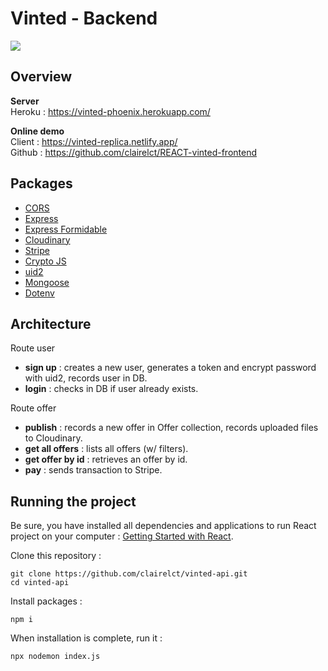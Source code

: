 # Vinted - Backend

[![](http://image.noelshack.com/fichiers/2021/23/3/1623221555-cover-vinted.jpg)](https://vinted-replica.netlify.app/)

## Overview

**Server** <br />
Heroku : https://vinted-phoenix.herokuapp.com/ <br />

**Online demo** <br />
Client : https://vinted-replica.netlify.app/ <br />
Github : https://github.com/clairelct/REACT-vinted-frontend

## Packages

- [CORS](https://github.com/expressjs/cors#readme)
- [Express](https://github.com/expressjs/express)
- [Express Formidable](https://github.com/hatashiro/express-formidable)
- [Cloudinary](https://github.com/cloudinary/cloudinary_npm)
- [Stripe](https://github.com/stripe/stripe-node)
- [Crypto JS](https://github.com/brix/crypto-js)
- [uid2](https://www.npmjs.com/package/uid2?activeTab=versions)
- [Mongoose](https://mongoosejs.com/)
- [Dotenv](https://www.npmjs.com/package/dotenv)

## Architecture

Route user

- **sign up** : creates a new user, generates a token and encrypt password with uid2, records user in DB.
- **login** : checks in DB if user already exists.

Route offer

- **publish** : records a new offer in Offer collection, records uploaded files to Cloudinary.
- **get all offers** : lists all offers (w/ filters).
- **get offer by id** : retrieves an offer by id.
- **pay** : sends transaction to Stripe.

## Running the project

Be sure, you have installed all dependencies and applications to run React project on your computer : [Getting Started with React](https://reactjs.org/docs/getting-started.html).

Clone this repository :

```
git clone https://github.com/clairelct/vinted-api.git
cd vinted-api
```

Install packages :

```
npm i
```

When installation is complete, run it :

```
npx nodemon index.js
```
